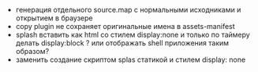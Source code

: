-   генерация отдельного source.map с нормальными исходниками и открытием в браузере
-   copy plugin не сохраняет оригинальные имена в assets-manifest
-   splash вставить как html со стилем display:none и только по таймеру делать display:block ?
    или отображать shell приложения таким образом?
-   заменить создание скриптом splas статикой и стилем display: none
